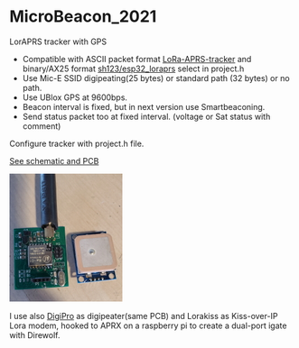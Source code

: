 # MicroBeacon_2021
 LorAPRS tracker with GPS
 
- Compatible with ASCII packet format [LoRa-APRS-tracker](https://github.com/lora-aprs/LoRa_APRS_Tracker) and binary/AX25 format [sh123/esp32_loraprs](https://github.com/sh123/esp32_loraprs) select in project.h
- Use Mic-E SSID digipeating(25 bytes) or standard path (32 bytes) or no path.
- Use UBlox GPS at 9600bps.
- Beacon interval is fixed, but in next version use Smartbeaconing.
- Send status packet too at fixed interval. (voltage or Sat status with comment)

Configure tracker with project.h file. 

[See schematic and PCB](Board.pdf)

 ![Board](Board.jpg) 
 
I use also [DigiPro](https://github.com/ve2yag/MicroBeacon_2021) as digipeater(same PCB) and Lorakiss as Kiss-over-IP Lora modem, hooked to APRX on a raspberry pi to create a dual-port igate with Direwolf.

